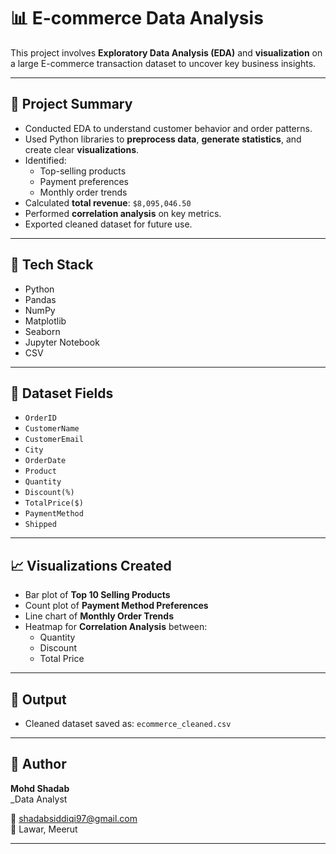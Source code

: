 # 📊 E-commerce Data Analysis

This project involves **Exploratory Data Analysis (EDA)** and **visualization** on a large E-commerce transaction dataset to uncover key business insights.

---

## 🚀 Project Summary

- Conducted EDA to understand customer behavior and order patterns.
- Used Python libraries to **preprocess data**, **generate statistics**, and create clear **visualizations**.
- Identified:
  - Top-selling products
  - Payment preferences
  - Monthly order trends
- Calculated **total revenue**: `$8,095,046.50`
- Performed **correlation analysis** on key metrics.
- Exported cleaned dataset for future use.

---

## 🧰 Tech Stack

- Python  
- Pandas  
- NumPy  
- Matplotlib  
- Seaborn  
- Jupyter Notebook  
- CSV

---

## 📁 Dataset Fields

- `OrderID`
- `CustomerName`
- `CustomerEmail`
- `City`
- `OrderDate`
- `Product`
- `Quantity`
- `Discount(%)`
- `TotalPrice($)`
- `PaymentMethod`
- `Shipped`

---

## 📈 Visualizations Created

- Bar plot of **Top 10 Selling Products**
- Count plot of **Payment Method Preferences**
- Line chart of **Monthly Order Trends**
- Heatmap for **Correlation Analysis** between:
  - Quantity  
  - Discount  
  - Total Price

---

## 💾 Output

- Cleaned dataset saved as: `ecommerce_cleaned.csv`

---

## 👤 Author

**Mohd Shadab**  
_Data Analyst 

📧 shadabsiddiqi97@gmail.com  
📍 Lawar, Meerut

---
